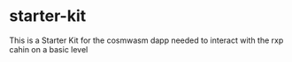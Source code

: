 # starter-kit
This is a Starter Kit for the cosmwasm dapp needed to interact with the rxp cahin on a basic level
